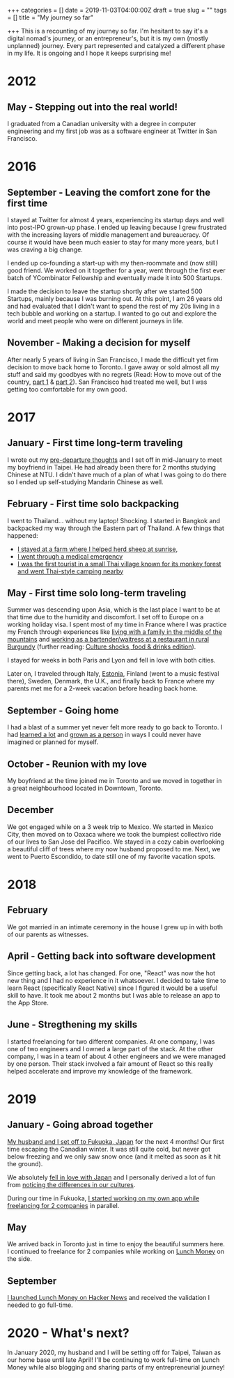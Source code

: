 +++
categories = []
date = 2019-11-03T04:00:00Z
draft = true
slug = ""
tags = []
title = "My journey so far"

+++
This is a recounting of my journey so far. I'm hesitant to say it's a digital nomad's journey, or an entrepreneur's, but it is my own (mostly unplanned) journey. Every part represented and catalyzed a different phase in my life. It is ongoing and I hope it keeps surprising me!

# 2012

## May - Stepping out into the real world!

I graduated from a Canadian university with a degree in computer engineering and my first job was as a software engineer at Twitter in San Francisco.

# 2016

## September - Leaving the comfort zone for the first time

I stayed at Twitter for almost 4 years, experiencing its startup days and well into post-IPO grown-up phase. I ended up leaving because I grew frustrated with the increasing layers of middle management and bureaucracy. Of course it would have been much easier to stay for many more years, but I was craving a big change.

I ended up co-founding a start-up with my then-roommate and (now still) good friend. We worked on it together for a year, went through the first ever batch of YCombinator Fellowship and eventually made it into 500 Startups.

I made the decision to leave the startup shortly after we started 500 Startups, mainly because I was burning out. At this point, I am 26 years old and had evaluated that I didn't want to spend the rest of my 20s living in a tech bubble and working on a startup. I wanted to go out and explore the world and meet people who were on different journeys in life.

## November - Making a decision for myself

After nearly 5 years of living in San Francisco, I made the difficult yet firm decision to move back home to Toronto. I gave away or sold almost all my stuff and said my goodbyes with no regrets (Read: How to move out of the country, [part 1](https://lunchbag.ca/how-to-move-out-of-the-country-pt-1/) & [part 2](https://lunchbag.ca/how-to-move-out-of-the-country-pt-2/)). San Francisco had treated me well, but I was getting too comfortable for my own good.

# 2017

## January - First time long-term traveling

I wrote out my [pre-departure thoughts](https://lunchbag.ca/pre-departure-thoughts/) and I set off in mid-January to meet my boyfriend in Taipei. He had already been there for 2 months studying Chinese at NTU. I didn't have much of a plan of what I was going to do there so I ended up self-studying Mandarin Chinese as well.

## February - First time solo backpacking

I went to Thailand... without my laptop! Shocking. I started in Bangkok and backpacked my way through the Eastern part of Thailand. A few things that happened:

* [I stayed at a farm where I helped herd sheep at sunrise](https://lunchbag.ca/thailand-2-week-update/),
* [I went through a medical emergency](https://lunchbag.ca/traveling-when-things-don-t-go-as-planned/)
* [I was the first tourist in a small Thai village known for its monkey forest and went Thai-style camping nearby](https://lunchbag.ca/thailand/)

## May - First time solo long-term traveling

Summer was descending upon Asia, which is the last place I want to be at that time due to the humidity and discomfort. I set off to Europe on a working holiday visa. I spent most of my time in France where I was practice my French through experiences like [living with a family in the middle of the mountains](https://lunchbag.ca/lunchbag-in-france-living-in-the-mountains/) and [working as a bartender/waitress at a restaurant in rural Burgundy](https://lunchbag.ca/france-dinner-service/) (further reading: [Culture shocks, food & drinks edition](https://lunchbag.ca/lunchbag-in-france-culture-shocks-food-drinks-edition/)). 

I stayed for weeks in both Paris and Lyon and fell in love with both cities.

Later on, I traveled through Italy, [Estonia](https://lunchbag.ca/lunchbag-in-estonia-a-truly-underrated-gem/), Finland (went to a music festival there), Sweden, Denmark, the U.K., and finally back to France where my parents met me for a 2-week vacation before heading back home.

## September - Going home

I had a blast of a summer yet never felt more ready to go back to Toronto. I had [learned a lot](https://lunchbag.ca/checking-in-things-i-ve-learned/) and [grown as a person](https://lunchbag.ca/why-i-quit-my-job-to-go-on-a-sabbatical/) in ways I could never have imagined or planned for myself.

## October - Reunion with my love

My boyfriend at the time joined me in Toronto and we moved in together in a great neighbourhood located in Downtown, Toronto.

## December

We got engaged while on a 3 week trip to Mexico. We started in Mexico City, then moved on to Oaxaca where we took the bumpiest collectivo ride of our lives to San Jose del Pacifico. We stayed in a cozy cabin overlooking a beautiful cliff of trees where my now husband proposed to me. Next, we went to Puerto Escondido, to date still one of my favorite vacation spots.

# 2018

## February

We got married in an intimate ceremony in the house I grew up in with both of our parents as witnesses.

## April - Getting back into software development

Since getting back, a lot has changed. For one, "React" was now the hot new thing and I had no experience in it whatsoever. I decided to take time to learn React (specifically React Native) since I figured it would be a useful skill to have. It took me about 2 months but I was able to release an app to the App Store.

## June - Stregthening my skills

I started freelancing for two different companies. At one company, I was one of two engineers and I owned a large part of the stack. At the other company, I was in a team of about 4 other engineers and we were managed by one person. Their stack involved a fair amount of React so this really helped accelerate and improve my knowledge of the framework.

# 2019

## January - Going abroad together

[My husband and I set off to Fukuoka, Japan](https://lunchbag.ca/greetings-from-fukuoka/) for the next 4 months! Our first time escaping the Canadian winter. It was still quite cold, but never got below freezing and we only saw snow once (and it melted as soon as it hit the ground).

We absolutely [fell in love with Japan](https://lunchbag.ca/fukuoka/) and I personally derived a lot of fun from [noticing the differences in our cultures](https://lunchbag.ca/fukuoka-culture-shock/).

During our time in Fukuoka, [I started working on my own app while freelancing for 2 companies](https://lunchbag.ca/lunch-money/) in parallel.

## May

We arrived back in Toronto just in time to enjoy the beautiful summers here. I continued to freelance for 2 companies while working on [Lunch Money](https://lunchmoney.app) on the side.

## September

[I launched Lunch Money on Hacker News](https://news.ycombinator.com/item?id=20811287) and received the validation I needed to go full-time.

# 2020 - What's next?

In January 2020, my husband and I will be setting off for Taipei, Taiwan as our home base until late April! I'll be continuing to work full-time on Lunch Money while also blogging and sharing parts of my entrepreneurial journey!